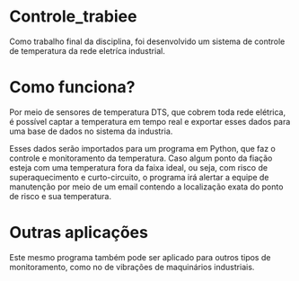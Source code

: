# Controle_trabiee
Como trabalho final da disciplina, foi desenvolvido um sistema de controle de temperatura da rede eletríca industrial. 

# Como funciona? 
<p> Por meio de sensores de temperatura DTS, que cobrem toda rede elétrica, é possível captar a temperatura em tempo real e exportar esses dados para uma base de dados no sistema da industria.</p>
Esses dados serão importados para um programa em Python, que faz o controle e monitoramento da temperatura.
Caso algum ponto da fiação esteja com uma temperatura fora da faixa ideal, ou seja, com risco de superaquecimento e curto-circuito, o programa irá alertar a equipe de manutenção por meio de um email contendo a localização exata do ponto de risco e sua temperatura.

# Outras aplicações
Este mesmo programa também pode ser aplicado para outros tipos de monitoramento, como no de vibrações de maquinários industriais.
